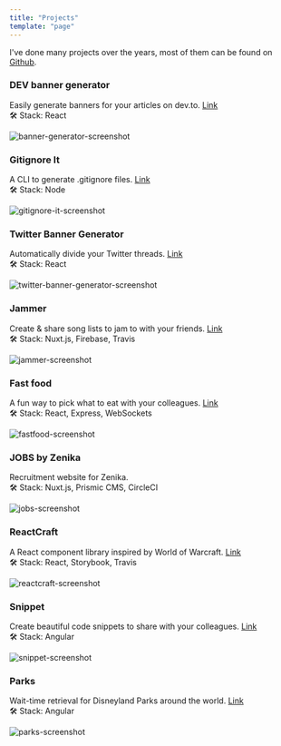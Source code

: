 ```yaml
---
title: "Projects"
template: "page"
---
```


I've done many projects over the years, most of them can be found on [Github](https://github.com/christopherkade).

### DEV banner generator

Easily generate banners for your articles on dev.to. [Link](https://christopherkade.com/banner-generator)   
🛠 Stack: React

![banner-generator-screenshot](https://user-images.githubusercontent.com/15229355/60163149-47480b00-97fb-11e9-8857-60a4621fd48b.png)

### Gitignore It

A CLI to generate .gitignore files. [Link](https://www.npmjs.com/package/gitignore-it)  
🛠 Stack: Node

![gitignore-it-screenshot](https://user-images.githubusercontent.com/15229355/60163391-c9d0ca80-97fb-11e9-9301-2e5e71c6f1a3.gif)


### Twitter Banner Generator

Automatically divide your Twitter threads. [Link](https://christopherkade.com/twitter-thread-generator/)  
🛠 Stack: React

![twitter-banner-generator-screenshot](https://user-images.githubusercontent.com/15229355/60136223-e4775500-97a3-11e9-9c9b-bc63201fd601.png)

### Jammer

Create & share song lists to jam to with your friends. [Link](https://christopherkade.com/Jammer)  
🛠 Stack: Nuxt.js, Firebase, Travis

![jammer-screenshot](https://user-images.githubusercontent.com/15229355/58703497-2e3d6d00-83a9-11e9-8cb0-c51ec1302139.png)

### Fast food

A fun way to pick what to eat with your colleagues. [Link](http://christopherkade.com/fastfood)  
🛠 Stack: React, Express, WebSockets

![fastfood-screenshot](https://user-images.githubusercontent.com/15229355/58703590-73fa3580-83a9-11e9-88a9-735c0b9878c4.png)

### JOBS by Zenika

Recruitment website for Zenika.   
🛠 Stack: Nuxt.js, Prismic CMS, CircleCI

![jobs-screenshot](https://user-images.githubusercontent.com/15229355/58704160-5f1ea180-83ab-11e9-85be-4e3d5b6a6252.png)

### ReactCraft

A React component library inspired by World of Warcraft. [Link](https://christopherkade.com/ReactCraft)  
🛠 Stack: React, Storybook, Travis

![reactcraft-screenshot](https://user-images.githubusercontent.com/15229355/58703818-3e098100-83aa-11e9-8b36-bbf7a06b0cc2.png)

### Snippet

Create beautiful code snippets to share with your colleagues. [Link](https://christopherkade.com/snippet/)  
🛠 Stack: Angular

![snippet-screenshot](https://user-images.githubusercontent.com/15229355/58703753-f84cb880-83a9-11e9-869f-983b39cdb36c.png)

### Parks

Wait-time retrieval for Disneyland Parks around the world. [Link](https://christopherkade.com/parks)  
🛠 Stack: Angular

![parks-screenshot](https://user-images.githubusercontent.com/15229355/58704067-0cdd8080-83ab-11e9-80d6-634cd11ae7fa.png)
